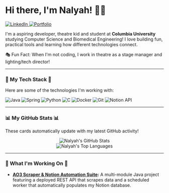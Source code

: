 # Hi there, I'm Nalyah! 👋💖

<p align="left">
  <a href="[Your LinkedIn URL]" target="_blank">
    <img src="https://img.shields.io/badge/LinkedIn-0077B5?style=for-the-badge&logo=linkedin&logoColor=white" alt="LinkedIn"/>
  </a>
  <a href="https://nalyah.xyz" target="_blank">
    <img src="https://img.shields.io/badge/Portfolio-FF69B4?style=for-the-badge&logo=react&logoColor=white" alt="Portfolio"/>
  </a>
</p>

I'm a aspiring developer, theatre kid and student at **Columbia University** studying Computer Science and Biomedical Engineering! I love building fun, practical tools and learning how different technologies connect.

🎭 Fun Fact: When I'm not coding, I work in theatre as a stage manager and lighting/tech director!

---

### 🎀 My Tech Stack 🎀

Here are some of the technologies I'm working with:

<p align="left">
  <img src="https://img.shields.io/badge/Java-ED8B00?style=for-the-badge&logo=openjdk&logoColor=white" alt="Java"/>
  <img src="https://img.shields.io/badge/Spring-6DB33F?style=for-the-badge&logo=spring&logoColor=white" alt="Spring"/>
  <img src="https://img.shields.io/badge/Python-3776AB?style=for-the-badge&logo=python&logoColor=white" alt="Python"/>
  <img src="https://img.shields.io/badge/C-A8B9CC?style=for-the-badge&logo=c&logoColor=white" alt="C"/>
  <img src="https://img.shields.io/badge/Docker-2496ED?style=for-the-badge&logo=docker&logoColor=white" alt="Docker"/>
  <img src="https://img.shields.io/badge/Git-F05032?style=for-the-badge&logo=git&logoColor=white" alt="Git"/>
  <img src="https://img.shields.io/badge/Notion%20API-000000?style=for-the-badge&logo=notion&logoColor=white" alt="Notion API"/>
</p>

---

### 📊 My GitHub Stats 📊

These cards automatically update with my latest GitHub activity!

<p align="center">
  <img src="https://github-readme-stats.vercel.app/api?username=nalyahh&show_icons=true&theme=radical&rank_icon=github" alt="Nalyah's GitHub Stats"/>
  <br/>
  <img src="https://github-readme-stats.vercel.app/api/top-langs/?username=nalyahh&layout=compact&theme=radical" alt="Nalyah's Top Languages"/>
</p>

---

### 🔭 What I'm Working On 🔭

- **[AO3 Scraper & Notion Automation Suite](https://github.com/nalyahh/ao3-api):** A multi-module Java project featuring a deployed REST API that scrapes data and a scheduled worker that automatically populates my Notion database.
